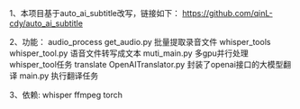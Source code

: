 1、本项目基于auto_ai_subtitle改写，链接如下：
https://github.com/qinL-cdy/auto_ai_subtitle


2、功能：
audio_process
get_audio.py 批量提取录音文件
whisper_tools
whisper_tool.py 语音文件转写成文本
muti_main.py 多gpu并行处理whisper_tool任务
translate
OpenAITranslator.py 封装了openai接口的大模型翻译
main.py 执行翻译任务


3、依赖:
whisper
ffmpeg
torch


